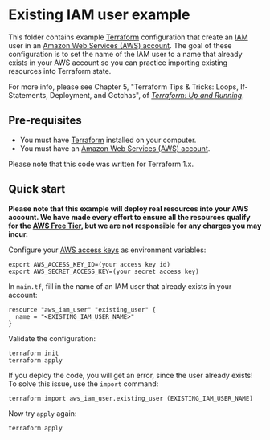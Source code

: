# Existing IAM user example

This folder contains example [Terraform](https://www.terraform.io/) configuration that create an
[IAM](https://aws.amazon.com/iam/) user in an [Amazon Web Services (AWS) account](http://aws.amazon.com/). The goal of
these configuration is to set the name of the IAM user to a name that already exists in your AWS account so you can
practice importing existing resources into Terraform state.

For more info, please see Chapter 5, "Terraform Tips & Tricks: Loops, If-Statements, Deployment, and Gotchas", of
_[Terraform: Up and Running](http://www.terraformupandrunning.com)_.

## Pre-requisites

- You must have [Terraform](https://www.terraform.io/) installed on your computer.
- You must have an [Amazon Web Services (AWS) account](http://aws.amazon.com/).

Please note that this code was written for Terraform 1.x.

## Quick start

**Please note that this example will deploy real resources into your AWS account. We have made every effort to ensure
all the resources qualify for the [AWS Free Tier](https://aws.amazon.com/free/), but we are not responsible for any
charges you may incur.**

Configure your [AWS access
keys](http://docs.aws.amazon.com/general/latest/gr/aws-sec-cred-types.html#access-keys-and-secret-access-keys) as
environment variables:

```
export AWS_ACCESS_KEY_ID=(your access key id)
export AWS_SECRET_ACCESS_KEY=(your secret access key)
```

In `main.tf`, fill in the name of an IAM user that already exists in your account:

```hcl
resource "aws_iam_user" "existing_user" {
  name = "<EXISTING_IAM_USER_NAME>"
}
```

Validate the configuration:

```
terraform init
terraform apply
```

If you deploy the code, you will get an error, since the user already exists! To solve this issue, use the `import`
command:

```
terraform import aws_iam_user.existing_user (EXISTING_IAM_USER_NAME)
```

Now try `apply` again:

```
terraform apply
```
